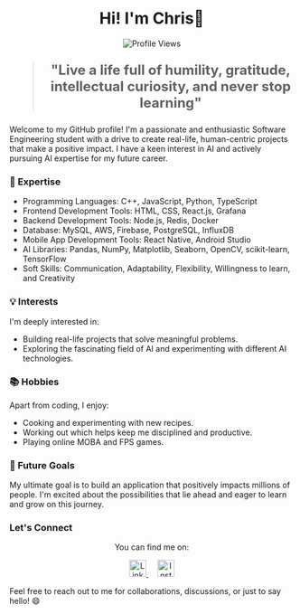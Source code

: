<h1 align="center">Hi! I'm Chris👋</h1>

<p align="center">
  <img src="https://komarev.com/ghpvc/?username=christiantansastro&color=blue" alt="Profile Views" />
</p>

<blockquote style="font-size: 24px;">
  <p align="center">
    <strong>"Live a life full of humility, gratitude, intellectual curiosity, and never stop learning"</strong>
  </p>
</blockquote>

Welcome to my GitHub profile! I'm a passionate and enthusiastic Software Engineering student with a drive to create real-life, human-centric projects that make a positive impact. I have a keen interest in AI and actively pursuing AI expertise for my future career.

### 🚀 Expertise

- Programming Languages: C++, JavaScript, Python, TypeScript
- Frontend Development Tools: HTML, CSS, React.js, Grafana
- Backend Development Tools: Node.js, Redis, Docker
- Database: MySQL, AWS, Firebase, PostgreSQL, InfluxDB 
- Mobile App Development Tools: React Native, Android Studio
- AI Libraries: Pandas, NumPy, Matplotlib, Seaborn, OpenCV, scikit-learn, TensorFlow
- Soft Skills: Communication, Adaptability, Flexibility, Willingness to learn, and Creativity

### 💡 Interests

I'm deeply interested in:

- Building real-life projects that solve meaningful problems.
- Exploring the fascinating field of AI and experimenting with different AI technologies.

### 📚 Hobbies

Apart from coding, I enjoy:

- Cooking and experimenting with new recipes.
- Working out which helps keep me disciplined and productive.
- Playing online MOBA and FPS games.

### 🌱 Future Goals

My ultimate goal is to build an application that positively impacts millions of people. I'm excited about the possibilities that lie ahead and eager to learn and grow on this journey.

### Let's Connect

<p align="center">
  You can find me on:
</p>

<p align="center">
  <a href="https://linkedin.com/in/christiantansastro">
    <img src="https://raw.githubusercontent.com/rahuldkjain/github-profile-readme-generator/master/src/images/icons/Social/linked-in-alt.svg" alt="LinkedIn" height="30" />
  </a>&nbsp;&nbsp;&nbsp;
  <a href="https://instagram.com/chriss.tan">
    <img src="https://raw.githubusercontent.com/rahuldkjain/github-profile-readme-generator/master/src/images/icons/Social/instagram.svg" alt="Instagram" height="30" />
  </a>
</p>

Feel free to reach out to me for collaborations, discussions, or just to say hello! 😄
